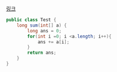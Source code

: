 [링크](https://www.acmicpc.net/problem/15596)

```java
public class Test {
    long sum(int[] a) {
        long ans = 0;
        for(int i =0; i <a.length; i++){
            ans += a[i];
        }
        return ans;
    }
}
```

